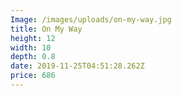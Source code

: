 ```yaml
---
Image: /images/uploads/on-my-way.jpg
title: On My Way
height: 12
width: 10
depth: 0.8
date: 2019-11-25T04:51:28.262Z
price: 686
---
```


